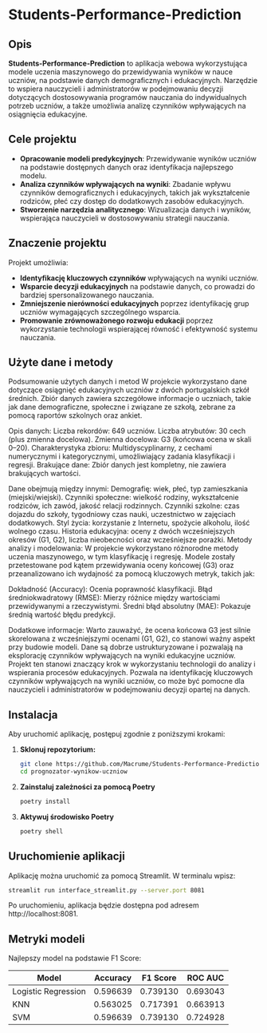 ﻿# Students-Performance-Prediction

## Opis

**Students-Performance-Prediction** to aplikacja webowa wykorzystująca modele uczenia maszynowego do przewidywania wyników w nauce uczniów, na podstawie danych demograficznych i edukacyjnych. Narzędzie to wspiera nauczycieli i administratorów w podejmowaniu decyzji dotyczących dostosowywania programów nauczania do indywidualnych potrzeb uczniów, a także umożliwia analizę czynników wpływających na osiągnięcia edukacyjne.

## Cele projektu

- **Opracowanie modeli predykcyjnych**: Przewidywanie wyników uczniów na podstawie dostępnych danych oraz identyfikacja najlepszego modelu.
- **Analiza czynników wpływających na wyniki**: Zbadanie wpływu czynników demograficznych i edukacyjnych, takich jak wykształcenie rodziców, płeć czy dostęp do dodatkowych zasobów edukacyjnych.
- **Stworzenie narzędzia analitycznego**: Wizualizacja danych i wyników, wspierająca nauczycieli w dostosowywaniu strategii nauczania.

## Znaczenie projektu

Projekt umożliwia:

- **Identyfikację kluczowych czynników** wpływających na wyniki uczniów.
- **Wsparcie decyzji edukacyjnych** na podstawie danych, co prowadzi do bardziej spersonalizowanego nauczania.
- **Zmniejszenie nierówności edukacyjnych** poprzez identyfikację grup uczniów wymagających szczególnego wsparcia.
- **Promowanie zrównoważonego rozwoju edukacji** poprzez wykorzystanie technologii wspierającej równość i efektywność systemu nauczania.

## Użyte dane i metody

Podsumowanie użytych danych i metod
W projekcie wykorzystano dane dotyczące osiągnięć edukacyjnych uczniów z dwóch portugalskich szkół średnich. Zbiór danych zawiera szczegółowe informacje o uczniach, takie jak dane demograficzne, społeczne i związane ze szkołą, zebrane za pomocą raportów szkolnych oraz ankiet.

Opis danych:
Liczba rekordów: 649 uczniów.
Liczba atrybutów: 30 cech (plus zmienna docelowa).
Zmienna docelowa: G3 (końcowa ocena w skali 0–20).
Charakterystyka zbioru: Multidyscyplinarny, z cechami numerycznymi i kategorycznymi, umożliwiający zadania klasyfikacji i regresji.
Brakujące dane: Zbiór danych jest kompletny, nie zawiera brakujących wartości.

Dane obejmują między innymi:
Demografię: wiek, płeć, typ zamieszkania (miejski/wiejski).
Czynniki społeczne: wielkość rodziny, wykształcenie rodziców, ich zawód, jakość relacji rodzinnych.
Czynniki szkolne: czas dojazdu do szkoły, tygodniowy czas nauki, uczestnictwo w zajęciach dodatkowych.
Styl życia: korzystanie z Internetu, spożycie alkoholu, ilość wolnego czasu.
Historia edukacyjna: oceny z dwóch wcześniejszych okresów (G1, G2), liczba nieobecności oraz wcześniejsze porażki.
Metody analizy i modelowania:
W projekcie wykorzystano różnorodne metody uczenia maszynowego, w tym klasyfikację i regresję. Modele zostały przetestowane pod kątem przewidywania oceny końcowej (G3) oraz przeanalizowano ich wydajność za pomocą kluczowych metryk, takich jak:

Dokładność (Accuracy): Ocenia poprawność klasyfikacji.
Błąd średniokwadratowy (RMSE): Mierzy różnice między wartościami przewidywanymi a rzeczywistymi.
Średni błąd absolutny (MAE): Pokazuje średnią wartość błędu predykcji.

Dodatkowe informacje:
Warto zauważyć, że ocena końcowa G3 jest silnie skorelowana z wcześniejszymi ocenami (G1, G2), co stanowi ważny aspekt przy budowie modeli.
Dane są dobrze ustrukturyzowane i pozwalają na eksplorację czynników wpływających na wyniki edukacyjne uczniów.
Projekt ten stanowi znaczący krok w wykorzystaniu technologii do analizy i wspierania procesów edukacyjnych. Pozwala na identyfikację kluczowych czynników wpływających na wyniki uczniów, co może być pomocne dla nauczycieli i administratorów w podejmowaniu decyzji opartej na danych.

## Instalacja

Aby uruchomić aplikację, postępuj zgodnie z poniższymi krokami:

1. **Sklonuj repozytorium:**

   ```bash
   git clone https://github.com/Macrume/Students-Performance-Prediction/tree/main
   cd prognozator-wynikow-uczniow
   ```
2. **Zainstaluj zależności za pomocą Poetry**
    ```bash
    poetry install
    ```
3. **Aktywuj środowisko Poetry**
    ```bash
    poetry shell
    ```

## Uruchomienie aplikacji

Aplikację można uruchomić za pomocą Streamlit. W terminalu wpisz:

```bash
streamlit run interface_streamlit.py --server.port 8081
```

Po uruchomieniu, aplikacja będzie dostępna pod adresem http://localhost:8081.

## Metryki modeli

Najlepszy model na podstawie F1 Score:

| Model               | Accuracy | F1 Score | ROC AUC  |
|---------------------|----------|----------|----------|
| Logistic Regression | 0.596639 | 0.739130 | 0.693043 |
| KNN                 | 0.563025 | 0.717391 | 0.663913 |
| SVM                 | 0.596639 | 0.739130 | 0.724928 |

